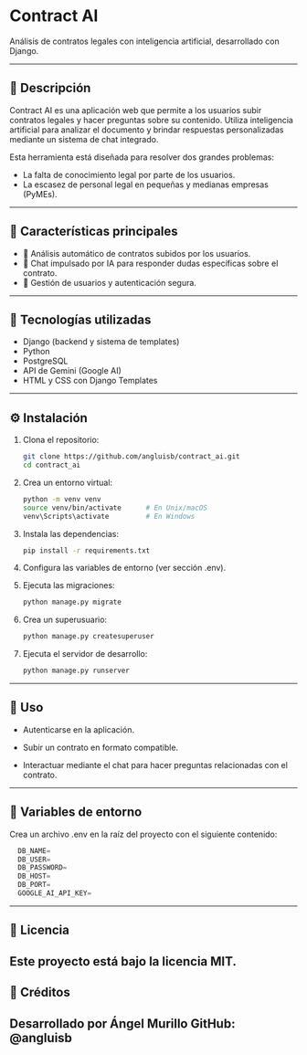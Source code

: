 # Contract AI

Análisis de contratos legales con inteligencia artificial, desarrollado con Django.

---

## 📖 Descripción

Contract AI es una aplicación web que permite a los usuarios subir contratos legales y hacer preguntas sobre su contenido. Utiliza inteligencia artificial para analizar el documento y brindar respuestas personalizadas mediante un sistema de chat integrado.

Esta herramienta está diseñada para resolver dos grandes problemas:

- La falta de conocimiento legal por parte de los usuarios.
- La escasez de personal legal en pequeñas y medianas empresas (PyMEs).

---

## 🚀 Características principales

- 📄 Análisis automático de contratos subidos por los usuarios.
- 🤖 Chat impulsado por IA para responder dudas específicas sobre el contrato.
- 🔐 Gestión de usuarios y autenticación segura.

---

## 🧰 Tecnologías utilizadas

- Django (backend y sistema de templates)
- Python
- PostgreSQL
- API de Gemini (Google AI)
- HTML y CSS con Django Templates

---

## ⚙️ Instalación

1. Clona el repositorio:

   ```bash
   git clone https://github.com/angluisb/contract_ai.git
   cd contract_ai
2. Crea un entorno virtual:
    
    ```bash
    python -m venv venv
    source venv/bin/activate      # En Unix/macOS
    venv\Scripts\activate         # En Windows
3. Instala las dependencias:
   
   ```bash
   pip install -r requirements.txt
4. Configura las variables de entorno (ver sección .env).
   
5. Ejecuta las migraciones:
   ```bash
   python manage.py migrate

6. Crea un superusuario:
    ```bash
    python manage.py createsuperuser

7. Ejecuta el servidor de desarrollo:
   ``` bash
   python manage.py runserver
---

## 🧪 Uso
- Autenticarse en la aplicación.

- Subir un contrato en formato compatible.

- Interactuar mediante el chat para hacer preguntas relacionadas con el contrato.
---

## 📄 Variables de entorno
Crea un archivo .env en la raíz del proyecto con el siguiente contenido:
```python
  DB_NAME=
  DB_USER=
  DB_PASSWORD=
  DB_HOST=
  DB_PORT=
  GOOGLE_AI_API_KEY=
```
  ---

## 📜 Licencia
Este proyecto está bajo la licencia MIT.
---

## 👤 Créditos
Desarrollado por Ángel Murillo
GitHub: @angluisb
---
